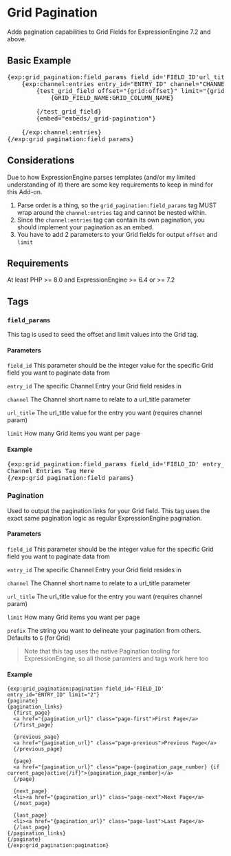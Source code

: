 # Grid Pagination
Adds pagination capabilities to Grid Fields for ExpressionEngine 7.2 and above. 

## Basic Example

<pre>
{exp:grid_pagination:field_params field_id='FIELD_ID'url_title="{segment_3}" channel_id="CHANNEL_ID" limit="2"}
    {exp:channel:entries entry_id="ENTRY_ID" channel="CHANNEL_NAME"}
        {test_grid_field offset="{grid:offset}" limit="{grid:limit}"}
            {GRID_FIELD_NAME:GRID_COLUMN_NAME} <br />
        {/test_grid_field}
        {embed="embeds/_grid-pagination"}

    {/exp:channel:entries}
{/exp:grid_pagination:field_params}
</pre>

## Considerations

Due to how ExpressionEngine parses templates (and/or my limited understanding of it) there are some key requirements to keep in mind for this Add-on. 

1. Parse order is a thing, so the `grid_pagination:field_params` tag MUST wrap around the `channel:entries` tag and cannot be nested within.
2. Since the `channel:entries` tag can contain its own pagination, you should implement your pagination as an embed. 
3. You have to add 2 parameters to your Grid fields for output `offset` and `limit`

## Requirements

At least PHP >= 8.0 and ExpressionEngine >= 6.4 or >= 7.2

## Tags

### `field_params`

This tag is used to seed the offset and limit values into the Grid tag. 

#### Parameters

`field_id`
This parameter should be the integer value for the specific Grid field you want to paginate data from

`entry_id`
The specific Channel Entry your Grid field resides in

`channel`
The Channel short name to relate to a url_title parameter

`url_title`
The url_title value for the entry you want (requires channel param)

`limit` 
How many Grid items you want per page

#### Example
<pre>
{exp:grid_pagination:field_params field_id='FIELD_ID' entry_id="ENTRY_ID" limit="2"}
Channel Entries Tag Here 
{/exp:grid_pagination:field_params}
</pre>

### Pagination

Used to output the pagination links for your Grid field. This tag uses the exact same pagination logic as regular ExpressionEngine pagination. 

#### Parameters

`field_id`
This parameter should be the integer value for the specific Grid field you want to paginate data from

`entry_id`
The specific Channel Entry your Grid field resides in

`channel`
The Channel short name to relate to a url_title parameter

`url_title`
The url_title value for the entry you want (requires channel param)

`limit` 
How many Grid items you want per page

`prefix`
The string you want to delineate your pagination from others. Defaults to `G` (for Grid)

> Note that this tag uses the native Pagination tooling for ExpressionEngine, so all those paramters and tags work here too

#### Example
```
{exp:grid_pagination:pagination field_id='FIELD_ID' entry_id="ENTRY_ID" limit="2"}
{paginate}
{pagination_links}
  {first_page}
  <a href="{pagination_url}" class="page-first">First Page</a>
  {/first_page}

  {previous_page}
  <a href="{pagination_url}" class="page-previous">Previous Page</a>
  {/previous_page}

  {page}
  <a href="{pagination_url}" class="page-{pagination_page_number} {if current_page}active{/if}">{pagination_page_number}</a>
  {/page}

  {next_page}
  <li><a href="{pagination_url}" class="page-next">Next Page</a>
  {/next_page}

  {last_page}
  <li><a href="{pagination_url}" class="page-last">Last Page</a>
  {/last_page}
{/pagination_links}
{/paginate}
{/exp:grid_pagination:pagination}
```